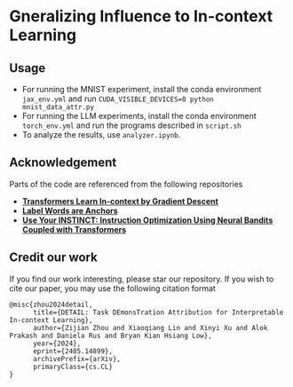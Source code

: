 # Gneralizing Influence to In-context Learning

## Usage
- For running the MNIST experiment, install the conda environment `jax_env.yml` and run `CUDA_VISIBLE_DEVICES=0 python mnist_data_attr.py`
- For running the LLM experiments, install the conda environment `torch_env.yml` and run the programs described in `script.sh`
- To analyze the results, use `analyzer.ipynb`.

## Acknowledgement
Parts of the code are referenced from the following repositories
- [**Transformers Learn In-context by Gradient Descent**](https://github.com/google-research/self-organising-systems/tree/master/transformers_learn_icl_by_gd)
- [**Label Words are Anchors**](https://github.com/lancopku/label-words-are-anchors)
- [**Use Your INSTINCT: Instruction Optimization Using Neural Bandits Coupled with Transformers**](https://github.com/xqlin98/INSTINCT)

## Credit our work
If you find our work interesting, please star our repository. If you wish to cite our paper, you may use the following citation format
```
@misc{zhou2024detail,
      title={DETAIL: Task DEmonsTration Attribution for Interpretable In-context Learning}, 
      author={Zijian Zhou and Xiaoqiang Lin and Xinyi Xu and Alok Prakash and Daniela Rus and Bryan Kian Hsiang Low},
      year={2024},
      eprint={2405.14899},
      archivePrefix={arXiv},
      primaryClass={cs.CL}
}
```